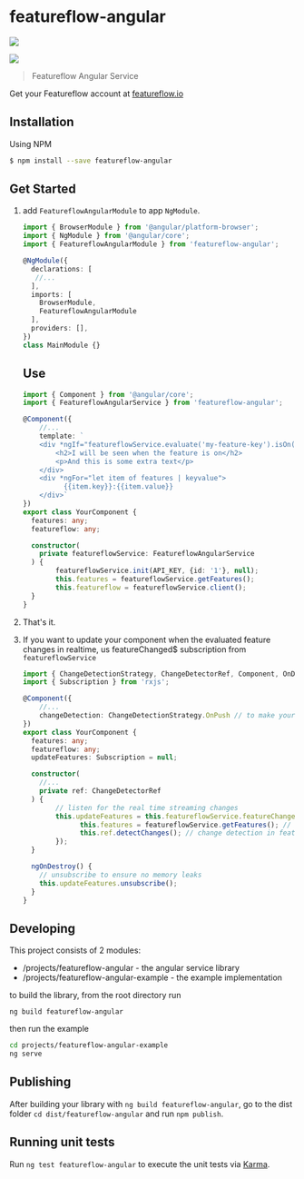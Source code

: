 # featureflow-angular

[![][npm-img]][npm-url]

[![][dependency-img]][dependency-url]

> Featureflow Angular Service

Get your Featureflow account at [featureflow.io](http://www.featureflow.io)

## Installation

Using NPM
```bash
$ npm install --save featureflow-angular
```

## Get Started
1. add  `FeatureflowAngularModule` to app `NgModule`.
    ```typescript
    import { BrowserModule } from '@angular/platform-browser';
    import { NgModule } from '@angular/core';
    import { FeatureflowAngularModule } from 'featureflow-angular';
    
    @NgModule({
      declarations: [
       //...
      ],
      imports: [
        BrowserModule,
        FeatureflowAngularModule
      ],
      providers: [],
   })
   class MainModule {}
   ```
   Use
   ---

   ```typescript
   import { Component } from '@angular/core';
   import { FeatureflowAngularService } from 'featureflow-angular';
   
   @Component({
       //...
       template: `
       <div *ngIf="featureflowService.evaluate('my-feature-key').isOn()">
           <h2>I will be seen when the feature is on</h2>
           <p>And this is some extra text</p>
       </div>
       <div *ngFor="let item of features | keyvalue">
             {{item.key}}:{{item.value}}
       </div>`
   })
   export class YourComponent {
     features: any;
     featureflow: any;
   
     constructor(
       private featureflowService: FeatureflowAngularService
     ) {
           featureflowService.init(API_KEY, {id: '1'}, null);
           this.features = featureflowService.getFeatures();
           this.featureflow = featureflowService.client();
     }
   }
   ```

3. That's it.
4. If you want to update your component when the evaluated feature changes in realtime, 
   us featureChanged$ subscription from `featureflowService`
      ```typescript
      import { ChangeDetectionStrategy, ChangeDetectorRef, Component, OnDestroy } from '@angular/core';
      import { Subscription } from 'rxjs';
      
      @Component({
          //...
          changeDetection: ChangeDetectionStrategy.OnPush // to make your app perform smooth and faster
      })
      export class YourComponent {
        features: any;
        featureflow: any;
        updateFeatures: Subscription = null;
      
        constructor(
          //...
          private ref: ChangeDetectorRef
        ) {
              // listen for the real time streaming changes
              this.updateFeatures = this.featureflowService.featureChanged$.subscribe(features => {
                    this.features = featureflowService.getFeatures(); // update features after feature change
                    this.ref.detectChanges(); // change detection in features is manually run 
              });
        }
      
        ngOnDestroy() {
          // unsubscribe to ensure no memory leaks
          this.updateFeatures.unsubscribe();
        }
      }
      ```
   

## Developing
This project consists of 2 modules:
* /projects/featureflow-angular - the angular service library
* /projects/featureflow-angular-example - the example implementation

to build the library, from the root directory run 
```
ng build featureflow-angular
```
then run the example
```bash
cd projects/featureflow-angular-example
ng serve
```
## Publishing
After building your library with `ng build featureflow-angular`, go to the dist folder `cd dist/featureflow-angular` and run `npm publish`.

## Running unit tests

Run `ng test featureflow-angular` to execute the unit tests via [Karma](https://karma-runner.github.io).


[npm-url]: https://nodei.co/npm/featureflow-angular
[npm-img]: https://nodei.co/npm/featureflow-angular.png

[dependency-url]: https://www.featureflow.io
[dependency-img]: https://www.featureflow.io/wp-content/uploads/2016/12/featureflow-web.png
